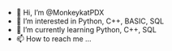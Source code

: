 - 👋 Hi, I’m @MonkeykatPDX
- 👀 I’m interested in Python, C++, BASIC, SQL
- 🌱 I’m currently learning Python, C++, SQL
- 📫 How to reach me ...

<!---
MonkeykatPDX/MonkeykatPDX is a ✨ special ✨ repository because its `README.md` (this file) appears on your GitHub profile.
You can click the Preview link to take a look at your changes.
--->
